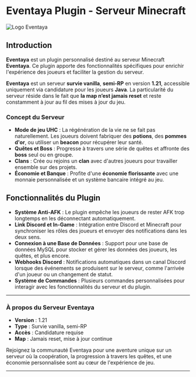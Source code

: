 # Eventaya Plugin - Serveur Minecraft

![Logo Eventaya](https://eventaya.fr/wp-content/uploads/2023/06/Favicon.png) <!-- Remplace par le lien de ton logo -->

## Introduction

**Eventaya** est un plugin personnalisé destiné au serveur Minecraft **Eventaya**. Ce plugin apporte des fonctionnalités spécifiques pour enrichir l'expérience des joueurs et faciliter la gestion du serveur.

**Eventaya** est un serveur **survie vanilla**, **semi-RP** en version **1.21**, accessible uniquement via candidature pour les joueurs **Java**. La particularité du serveur réside dans le fait que **la map n’est jamais reset** et reste constamment à jour au fil des mises à jour du jeu.

### Concept du Serveur

- **Mode de jeu UHC** : La régénération de la vie ne se fait pas naturellement. Les joueurs doivent fabriquer des **potions**, des **pommes d'or**, ou utiliser un **beacon** pour récupérer leur santé.
- **Quêtes et Boss** : Progresse à travers une série de quêtes et affronte des **boss** seul ou en groupe.
- **Clans** : Crée ou rejoins un **clan** avec d'autres joueurs pour travailler ensemble sur des projets.
- **Économie et Banque** : Profite d'une **économie florissante** avec une monnaie personnalisée et un système bancaire intégré au jeu.

## Fonctionnalités du Plugin

- **Système Anti-AFK** : Le plugin empêche les joueurs de rester AFK trop longtemps en les déconnectant automatiquement.
- **Link Discord et In-Game** : Intégration entre Discord et Minecraft pour synchroniser les rôles des joueurs et envoyer des notifications dans les deux sens.
- **Connexion à une Base de Données** : Support pour une base de données MySQL pour stocker et gérer les données des joueurs, les quêtes, et plus encore.
- **Webhooks Discord** : Notifications automatiques dans un canal Discord lorsque des événements se produisent sur le serveur, comme l'arrivée d'un joueur ou un changement de statut.
- **Système de Commandes** : Plusieurs commandes personnalisées pour interagir avec les fonctionnalités du serveur et du plugin.

---

### À propos du Serveur Eventaya

- **Version** : 1.21
- **Type** : Survie vanilla, semi-RP
- **Accès** : Candidature requise
- **Map** : Jamais reset, mise à jour continue

Rejoignez la communauté Eventaya pour une aventure unique sur un serveur où la coopération, la progression à travers les quêtes, et une économie personnalisée sont au cœur de l'expérience de jeu.

---

